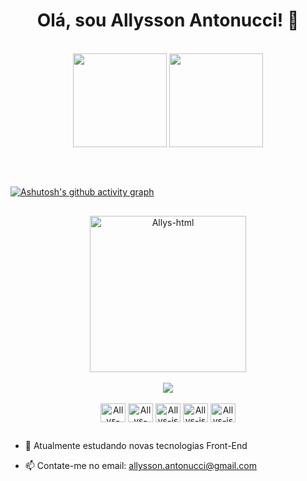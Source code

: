 <h1 align="center">Olá, sou Allysson Antonucci! 👋</h1>


<div align="center" > <br/>
  <img height="150em" src="https://github-readme-stats.vercel.app/api?username=allyssonantonucci&show_icons=true&hide=contribs,prs,stars,issues&hide_border=true&theme=github_dark_dimmed" />
  <img height="150em"  src="https://github-readme-stats.vercel.app/api/top-langs/?username=allyssonantonucci&layout=compact&hide_border=true&theme=github_dark_dimmed" />
</div>

##
<br/>

[![Ashutosh's github activity graph](https://github-readme-activity-graph.cyclic.app/graph?username=allyssonantonucci&theme=react&hide_border=true&height=300)](https://github.com/ashutosh00710/github-readme-activity-graph)

##
<div align="center"> 
<img align="center" alt="Allys-html" width="250" src="https://allyssonantonucci.github.io/Portfolio-Allysson/img/Allys-apresentacao-port.gif">
</div> <br/>

<div align="center">
<a href="https://www.linkedin.com/in/allysson-antonucci-332024193/" target="_blank"><img src="https://img.shields.io/badge/LinkedIn-0077B5?style=for-the-badge&logo=linkedin&logoColor=white"></a>
</div>


<div style="display: inline_block" align="center"> <br/>
<img align="center" alt="Allys-html" height="30" width="40" src="https://cdn.jsdelivr.net/gh/devicons/devicon/icons/html5/html5-original.svg">
<img align="center" alt="Allys-css" height="30" width="40" src="https://cdn.jsdelivr.net/gh/devicons/devicon/icons/css3/css3-original.svg">
<img align="center" alt="Allys-js" height="30" width="40" src="https://cdn.jsdelivr.net/gh/devicons/devicon/icons/javascript/javascript-original.svg">
<img align="center" alt="Allys-js" height="30" width="40" src="https://cdn.jsdelivr.net/gh/devicons/devicon/icons/react/react-original.svg">
<img align="center" alt="Allys-js" height="30" width="40" src="https://cdn.jsdelivr.net/gh/devicons/devicon/icons/firebase/firebase-plain.svg">
</div> 

##
- 🌱 Atualmente estudando novas tecnologias Front-End
 
- 📫 Contate-me no email: allysson.antonucci@gmail.com



